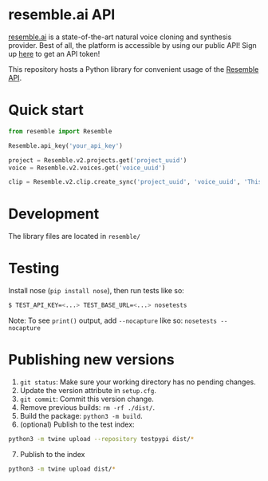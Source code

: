 # resemble.ai API

[resemble.ai](https://resemble.ai) is a state-of-the-art natural voice cloning and synthesis provider. Best of all, the platform is accessible by using our public API! Sign up [here](https://app.resemble.ai) to get an API token!

This repository hosts a Python library for convenient usage of the [Resemble API](https://docs.resemble.ai).


# Quick start

```python
from resemble import Resemble

Resemble.api_key('your_api_key')

project = Resemble.v2.projects.get('project_uuid')
voice = Resemble.v2.voices.get('voice_uuid')

clip = Resemble.v2.clip.create_sync('project_uuid', 'voice_uuid', 'This is a test')
```

# Development

The library files are located in `resemble/`

# Testing

Install nose (`pip install nose`), then run tests like so:

```bash
$ TEST_API_KEY=<...> TEST_BASE_URL=<...> nosetests
```

Note: To see `print()` output, add `--nocapture` like so: `nosetests --nocapture`

# Publishing new versions

1. `git status`: Make sure your working directory has no pending changes.
2. Update the version attribute in `setup.cfg`.
3. `git commit`: Commit this version change.
4. Remove previous builds: `rm -rf ./dist/`.
5. Build the package: `python3 -m build`.
6. (optional) Publish to the test index:
  ```sh
  python3 -m twine upload --repository testpypi dist/*
  ```
7. Publish to the index
  ```sh
  python3 -m twine upload dist/*
  ```
